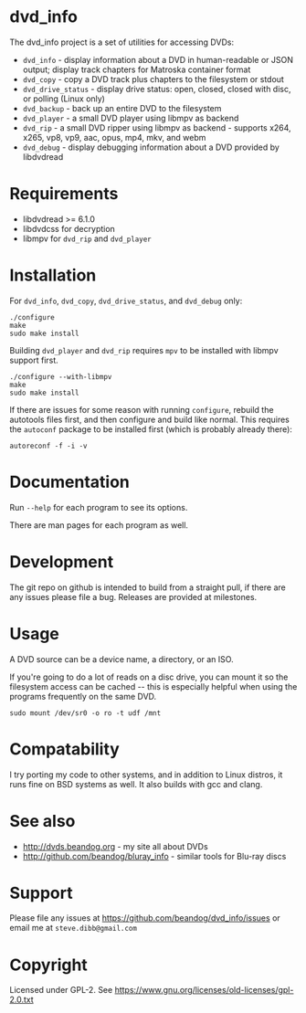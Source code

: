 # dvd_info

The dvd_info project is a set of utilities for accessing DVDs:

* `dvd_info` - display information about a DVD in human-readable or JSON output; display track chapters for Matroska container format
* `dvd_copy` - copy a DVD track plus chapters to the filesystem or stdout
* `dvd_drive_status` - display drive status: open, closed, closed with disc, or polling (Linux only)
* `dvd_backup` - back up an entire DVD to the filesystem
* `dvd_player` - a small DVD player using libmpv as backend
* `dvd_rip` - a small DVD ripper using libmpv as backend - supports x264, x265, vp8, vp9, aac, opus, mp4, mkv, and webm
* `dvd_debug` - display debugging information about a DVD provided by libdvdread

# Requirements

* libdvdread >= 6.1.0
* libdvdcss for decryption
* libmpv for `dvd_rip` and `dvd_player`

# Installation

For ``dvd_info``, ``dvd_copy``, ``dvd_drive_status``, and ``dvd_debug`` only:

```
./configure
make
sudo make install
```

Building ``dvd_player`` and ``dvd_rip`` requires ``mpv`` to be installed with libmpv support first.

```
./configure --with-libmpv
make
sudo make install
```

If there are issues for some reason with running ``configure``, rebuild the autotools files first, and then configure and build like normal. This requires the ``autoconf`` package to be installed first (which is probably already there):

```
autoreconf -f -i -v
```

# Documentation

Run ``--help`` for each program to see its options.

There are man pages for each program as well.

# Development

The git repo on github is intended to build from a straight pull, if there are any issues please file a bug. Releases are provided at milestones.

# Usage

A DVD source can be a device name, a directory, or an ISO.

If you're going to do a lot of reads on a disc drive, you can mount it so the filesystem access can be cached -- this is especially helpful when using the programs frequently on the same DVD.

```
sudo mount /dev/sr0 -o ro -t udf /mnt
```

# Compatability

I try porting my code to other systems, and in addition to Linux distros, it runs fine on BSD systems as well. It also builds with gcc and clang.

# See also

  * <http://dvds.beandog.org> - my site all about DVDs
  * <http://github.com/beandog/bluray_info> - similar tools for Blu-ray discs

# Support

Please file any issues at https://github.com/beandog/dvd_info/issues or email me at ``steve.dibb@gmail.com``

# Copyright

Licensed under GPL-2. See https://www.gnu.org/licenses/old-licenses/gpl-2.0.txt
